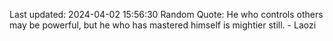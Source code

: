 Last updated: 2024-04-02 15:56:30
Random Quote: He who controls others may be powerful, but he who has mastered himself is mightier still. - Laozi